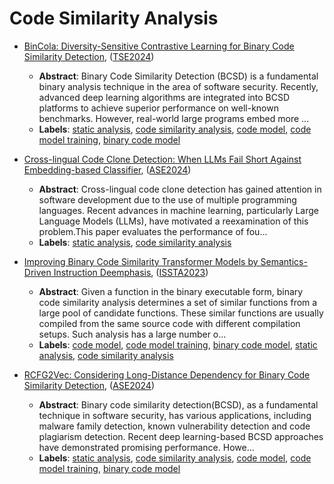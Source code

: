 # Code Similarity Analysis

- [BinCola: Diversity-Sensitive Contrastive Learning for Binary Code Similarity Detection](../venues/TSE2024/paper_14.md), ([TSE2024](../venues/TSE2024/README.md))

  - **Abstract**: Binary Code Similarity Detection (BCSD) is a fundamental binary analysis technique in the area of software security. Recently, advanced deep learning algorithms are integrated into BCSD platforms to achieve superior performance on well-known benchmarks. However, real-world large programs embed more ...
  - **Labels**: [static analysis](../../labels/static_analysis.md), [code similarity analysis](../../labels/code_similarity_analysis.md), [code model](../../labels/code_model.md), [code model training](../../labels/code_model_training.md), [binary code model](../../labels/binary_code_model.md)


- [Cross-lingual Code Clone Detection: When LLMs Fail Short Against Embedding-based Classifier](../venues/ASE2024/paper_41.md), ([ASE2024](../venues/ASE2024/README.md))

  - **Abstract**: Cross-lingual code clone detection has gained attention in software development due to the use of multiple programming languages. Recent advances in machine learning, particularly Large Language Models (LLMs), have motivated a reexamination of this problem.This paper evaluates the performance of fou...
  - **Labels**: [static analysis](../../labels/static_analysis.md), [code similarity analysis](../../labels/code_similarity_analysis.md)


- [Improving Binary Code Similarity Transformer Models by Semantics-Driven Instruction Deemphasis](../venues/ISSTA2023/paper_5.md), ([ISSTA2023](../venues/ISSTA2023/README.md))

  - **Abstract**: Given a function in the binary executable form, binary code similarity analysis determines a set of similar functions from a large pool of candidate functions. These similar functions are usually compiled from the same source code with different compilation setups. Such analysis has a large number o...
  - **Labels**: [code model](../../labels/code_model.md), [code model training](../../labels/code_model_training.md), [binary code model](../../labels/binary_code_model.md), [static analysis](../../labels/static_analysis.md), [code similarity analysis](../../labels/code_similarity_analysis.md)


- [RCFG2Vec: Considering Long-Distance Dependency for Binary Code Similarity Detection](../venues/ASE2024/paper_43.md), ([ASE2024](../venues/ASE2024/README.md))

  - **Abstract**: Binary code similarity detection(BCSD), as a fundamental technique in software security, has various applications, including malware family detection, known vulnerability detection and code plagiarism detection. Recent deep learning-based BCSD approaches have demonstrated promising performance. Howe...
  - **Labels**: [static analysis](../../labels/static_analysis.md), [code similarity analysis](../../labels/code_similarity_analysis.md), [code model](../../labels/code_model.md), [code model training](../../labels/code_model_training.md), [binary code model](../../labels/binary_code_model.md)
